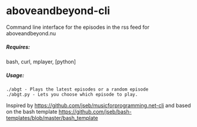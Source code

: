 aboveandbeyond-cli
==================

Command line interface for the episodes in the rss feed for aboveandbeyond.nu

##### Requires:
bash, curl, mplayer, [python]

##### Usage:
    ./abgt - Plays the latest episodes or a random episode
    ./abgt.py - Lets you choose which episode to play.

Inspired by https://github.com/jseb/musicforprogramming.net-cli and based on the bash template https://github.com/jseb/bash-templates/blob/master/bash_template
